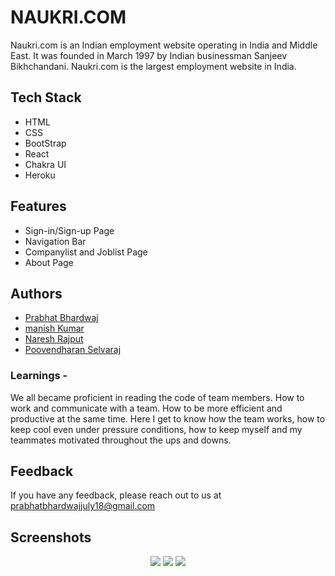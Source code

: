 # NAUKRI.COM
Naukri.com is an Indian employment website operating in India and Middle East. 
It was founded in March 1997 by Indian businessman Sanjeev Bikhchandani. 
Naukri.com is the largest employment website in India.




## Tech Stack
- HTML
- CSS
- BootStrap
- React
- Chakra UI
- Heroku





## Features

- Sign-in/Sign-up Page
- Navigation Bar
- Companylist and Joblist Page
- About Page



## Authors

- [Prabhat Bhardwaj](https://github.com/AWMprabhat)
- [manish Kumar](https://github.com/KManishY)
- [Naresh Rajput](https://github.com/nmewada)
- [Poovendharan Selvaraj](https://github.com/Poovendharanselvaraj)




### Learnings -
We all became proficient in reading the code of team members.
How to work and communicate with a team.
How to be more efficient and productive at the same time.
Here I get to know how the team works, how to keep cool even under pressure conditions,
how to keep myself and my teammates motivated throughout the ups and downs.



<!-- ## Deployment -->



## Feedback


If you have any feedback, please reach out to us at prabhatbhardwajjuly18@gmail.com



 ## Screenshots 
<div align="center">
  <img src="https://github.com/AWMprabhat/shiny-hydrant-7464/blob/master/src/utils/homepage.PNG"/>
  <img src="https://github.com/AWMprabhat/shiny-hydrant-7464/blob/master/src/utils/register.PNG"/>
  <img src="https://github.com/AWMprabhat/shiny-hydrant-7464/blob/master/src/utils/jobpage.PNG"/>
</div>

